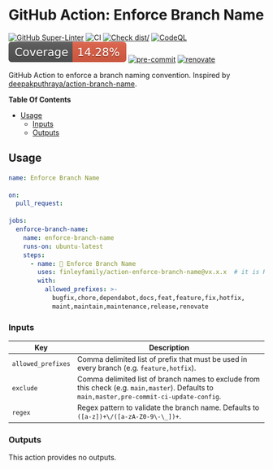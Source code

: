 # GitHub Action: Enforce Branch Name

[![GitHub Super-Linter](https://github.com/finleyfamily/action-enforce-branch-name/actions/workflows/linter.yml/badge.svg)](https://github.com/super-linter/super-linter)
![CI](https://github.com/finleyfamily/action-enforce-branch-name/actions/workflows/ci.yml/badge.svg)
[![Check dist/](https://github.com/finleyfamily/action-enforce-branch-name/actions/workflows/check-dist.yml/badge.svg)](https://github.com/finleyfamily/action-enforce-branch-name/actions/workflows/check-dist.yml)
[![CodeQL](https://github.com/finleyfamily/action-enforce-branch-name/actions/workflows/codeql-analysis.yml/badge.svg)](https://github.com/finleyfamily/action-enforce-branch-name/actions/workflows/codeql-analysis.yml)
[![Coverage](./badges/coverage.svg)](./badges/coverage.svg)
[![pre-commit](https://img.shields.io/badge/pre--commit-enabled-brightgreen?logo=pre-commit)](https://github.com/pre-commit/pre-commit)
[![renovate](https://img.shields.io/badge/enabled-brightgreen?logo=renovatebot&logoColor=%2373afae&label=renovate)](https://developer.mend.io/github/finleyfamily/action-branch-name)

GitHub Action to enforce a branch naming convention.
Inspired by [deepakputhraya/action-branch-name](https://github.com/deepakputhraya/action-branch-name).

**Table Of Contents** <!-- markdownlint-disable-line MD036 -->

<!-- mdformat-toc start --slug=github --no-anchors --maxlevel=6 --minlevel=2 -->

- [Usage](#usage)
  - [Inputs](#inputs)
  - [Outputs](#outputs)

<!-- mdformat-toc end -->

## Usage

```yaml
name: Enforce Branch Name

on:
  pull_request:

jobs:
  enforce-branch-name:
    name: enforce-branch-name
    runs-on: ubuntu-latest
    steps:
      - name: 💂 Enforce Branch Name
        uses: finleyfamily/action-enforce-branch-name@vx.x.x  # it is HIGHLY recommended to pin this to a release
        with:
          allowed_prefixes: >-
            bugfix,chore,dependabot,docs,feat,feature,fix,hotfix,
            maint,maintain,maintenance,release,renovate
```

### Inputs

| Key                | Description                                                                                                                                  |
| ------------------ | -------------------------------------------------------------------------------------------------------------------------------------------- |
| `allowed_prefixes` | Comma delimited list of prefix that must be used in every branch (e.g. `feature,hotfix`).                                                    |
| `exclude`          | Comma delimited list of branch names to exclude from this check (e.g. `main,master`). Defaults to `main,master,pre-commit-ci-update-config`. |
| `regex`            | Regex pattern to validate the branch name. Defaults to `([a-z])+\/([a-zA-Z0-9\-\_])+`.                                                       |

### Outputs

This action provides no outputs.
